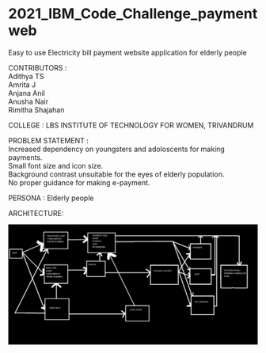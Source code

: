 # 2021_IBM_Code_Challenge_paymentweb
Easy to use Electricity bill payment website application for elderly people

CONTRIBUTORS :<br/>
Adithya TS <br/>
Amrita J<br/>
Anjana Anil<br/>
Anusha Nair<br>
Rimitha Shajahan<br/>

COLLEGE : LBS INSTITUTE OF TECHNOLOGY FOR WOMEN, TRIVANDRUM 

PROBLEM STATEMENT : <br/>
Increased dependency on youngsters and adoloscents  for making payments.<br/>
Small font size and icon size.<br/>
Background contrast unsuitable for the eyes of elderly population.<br/>
No proper guidance for making e-payment.<br/>
                   
PERSONA : Elderly people

ARCHITECTURE: <BR/>

![image_1.png](src/ibm_FLOWCHART.png)





